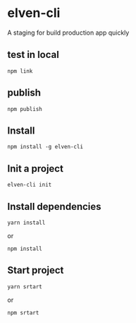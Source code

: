 # elven-cli

A staging for build production app quickly

## test in local

```
npm link
```

## publish

```
npm publish
```

## Install

```
npm install -g elven-cli
```

## Init a project

```
elven-cli init
```

## Install dependencies

```
yarn install
```

or

```
npm install
```

## Start project

```
yarn srtart
```

or

```
npm srtart
```
